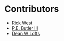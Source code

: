 # Contributors

- [Rick West](https://twitter.com/rick_west8)
- [P.E. Butler III](https://github.com/pebutler3)
- [Dean W Lofts](https://github.com/loftwah)